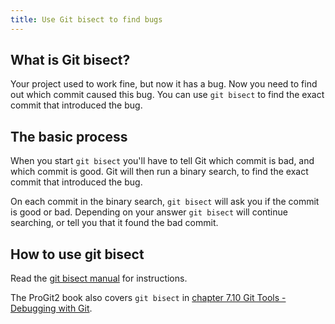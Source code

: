 ```yaml
---
title: Use Git bisect to find bugs
---
```


## What is Git bisect?

Your project used to work fine, but now it has a bug.
Now you need to find out which commit caused this bug.
You can use `git bisect` to find the exact commit that introduced the bug.

## The basic process

When you start `git bisect` you'll have to tell Git which commit is bad, and which commit is good.
Git will then run a binary search, to find the exact commit that introduced the bug.

On each commit in the binary search, `git bisect` will ask you if the commit is good or bad.
Depending on your answer `git bisect` will continue searching, or tell you that it found the bad commit.

## How to use git bisect

Read the [git bisect manual](https://git-scm.com/docs/git-bisect) for instructions.

The ProGit2 book also covers `git bisect` in [chapter 7.10 Git Tools - Debugging with Git](https://git-scm.com/book/en/v2/Git-Tools-Debugging-with-Git).
